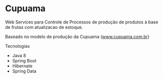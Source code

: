 # Cupuama
Web Services para Controle de Processos de produção
de produtos à base de frutas com atualizacao de estoque.

Baseado no modelo de produção da Cupuama (www.cupuama.com.br)

Tecnologias
   + Java 8
   + Spring Boot
   + Hibernate
   + Spring Data
